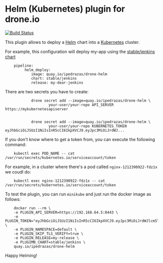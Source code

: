 # Helm (Kubernetes) plugin for drone.io

[![Build Status](http://drone.sohohousedigital.com/api/badges/ipedrazas/drone-helm/status.svg)](http://drone.sohohousedigital.com/ipedrazas/drone-helm)

This plugin allows to deploy a [Helm](https://github.com/kubernetes/helm) chart into a [Kubernetes](https://github.com/kubernetes/kubernetes) cluster.

For example, this configuration will deploy my-app using the [stable/jenkins chart](https://github.com/kubernetes/charts/tree/master/stable/jenkins)


        pipeline:
             helm_deploy:
                image: quay.io/ipedrazas/drone-helm                    
                chart: stable/jenkins
                release: my-dear-jenkins

There are two secrets you have to create:

                drone secret add --image=quay.io/ipedrazas/drone-helm \
                        your-user/your-repo API_SERVER https://mykubernetesapiserver


                drone secret add --image=quay.io/ipedrazas/drone-helm \
                        your-user/your-repo KUBERNETES_TOKEN eyJhbGciOiJSUzI1NiIsInR5cCI6IkpXVCJ9.eyJpc3MiOiJrdWJ...

                        
If you don't know where to get a token from, you can execute the following command:

        kubectl exec POD_NAME -- cat /var/run/secrets/kubernetes.io/serviceaccount/token

For example, in a cluster where there's a pod called `nginx-1212390922-fdz1x` we coudl do:

        kubectl exec nginx-1212390922-fdz1x -- cat /var/run/secrets/kubernetes.io/serviceaccount/token


To test the plugin, you can run `minikube` and just run the docker image as follows:


        docker run --rm \
        -e PLUGIN_API_SERVER=https://192.168.64.5:8443 \
        -e PLUGIN_TOKEN="eyJhbGciOiJSUzI1NiIsInR5cCI6IkpXVCJ9.eyJpc3MiOiJrdWJlcm5ld..." \
        -e PLUGIN_NAMESPACE=default \
        -e PLUGIN_SKIP_TLS_VERIFY=true \
        -e PLUGIN_RELEASE=my-release \
        -e PLUGIMN_CHART=stable/jenkins \
        quay.io/ipedrazas/drone-helm



Happy Helming!
